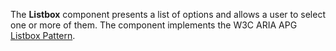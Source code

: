 The **Listbox** component presents a list of options and allows a user to select one or more of them.
The component implements the W3C ARIA APG [Listbox Pattern](https://www.w3.org/WAI/ARIA/apg/patterns/listbox/).
